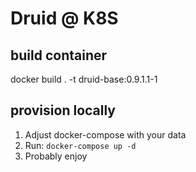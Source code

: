 Druid @ K8S
===============

build container
---------------
docker build . -t druid-base:0.9.1.1-1

provision locally
-----------------
1. Adjust docker-compose with your data
2. Run: `docker-compose up -d`
3. Probably enjoy
